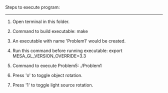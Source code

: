 
Steps to execute program:
_________________________________________________

1. Open terminal in this folder.

2. Command to build executable: 
	make

3. An executable with name 'Problem1' would be created.

4. Run this command before running executable: 
	export MESA_GL_VERSION_OVERRIDE=3.3

5. Command to execute Problem5: 
	./Problem1

6. Press 'o' to toggle object rotation.

7. Press '1' to toggle light source rotation.